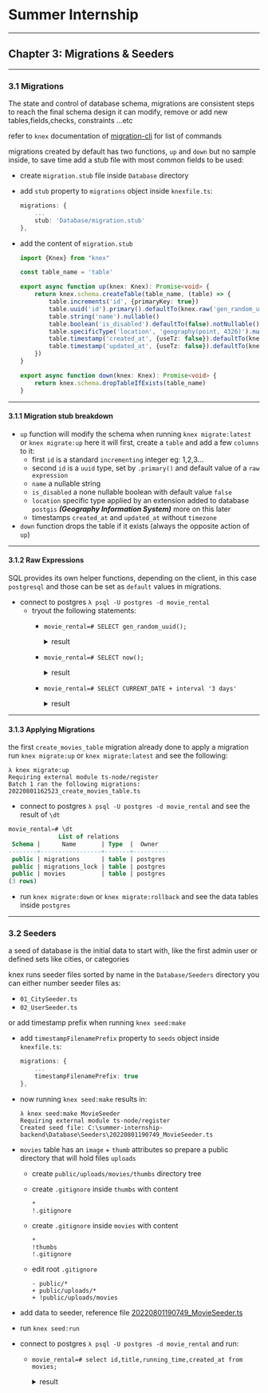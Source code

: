 # Summer Internship

---

## Chapter 3: Migrations & Seeders

---

### 3.1 Migrations

The state and control of database schema, migrations are consistent steps to reach the final schema design
it can modify, remove or add new tables,fields,checks, constraints ...etc

refer to `knex` documentation of [migration-cli](https://knexjs.org/guide/migrations.html#migration-cli) for list of
commands

migrations created by default has two functions, `up` and `down` but no sample inside, to save time add a stub file with
most common fields to be used:

- create `migration.stub` file inside `Database` directory
- add `stub` property to `migrations` object inside `knexfile.ts`:

    ```typescript
    migrations: {
        ...
        stub: 'Database/migration.stub'
    },
    ```

- add the content of `migration.stub`

    ```typescript
    import {Knex} from "knex"
    
    const table_name = 'table'
    
    export async function up(knex: Knex): Promise<void> {
        return knex.schema.createTable(table_name, (table) => {
            table.increments('id', {primaryKey: true})
            table.uuid('id').primary().defaultTo(knex.raw('gen_random_uuid()'))
            table.string('name').nullable()
            table.boolean('is_disabled').defaultTo(false).notNullable()
            table.specificType('location', 'geography(point, 4326)').nullable()
            table.timestamp('created_at', {useTz: false}).defaultTo(knex.raw('now()')).notNullable()
            table.timestamp('updated_at', {useTz: false}).defaultTo(knex.raw('now()')).notNullable()
        })
    }
    
    export async function down(knex: Knex): Promise<void> {
        return knex.schema.dropTableIfExists(table_name)
    }
    ```

---

#### 3.1.1 Migration stub breakdown

- `up` function will modify the schema when running `knex migrate:latest` or `knex migrate:up` here it will first,
  create a `table` and add a few `columns` to it:
    - first `id` is a standard `incrementing` integer eg: 1,2,3...
    - second `id` is a `uuid` type, set by `.primary()` and default value of a `raw expression`
    - `name` a nullable string
    - `is_disabled` a none nullable boolean with default value `false`
    - `location` specific type applied by an extension added to database `postgis` ***(Geography Information System)***
      more on this later
    - timestamps `created_at` and `updated_at` without `timezone`
- `down` function drops the table if it exists (always the opposite action of `up`)

---

#### 3.1.2 Raw Expressions

SQL provides its own helper functions, depending on the client, in this case `postgresql` and those can be set
as `default` values in migrations.

- connect to postgres `λ psql -U postgres -d movie_rental`
    - tryout the following statements:
        - `movie_rental=# SELECT gen_random_uuid();`
          <details>
            <summary>result</summary>

             ```sql
                          gen_random_uuid
             --------------------------------------
             7580517f-af40-47c3-92e8-d9431447f5bc
             (1 row)
             ```
          </details>

        - `movie_rental=# SELECT now();`
          <details>
            <summary>result</summary>

             ```sql
                        now
             -------------------------------
             2022-08-01 22:06:54.394779+02
             (1 row)
             ```
          </details>

        - `movie_rental=# SELECT CURRENT_DATE + interval '3 days'`
          <details>
            <summary>result</summary>

             ```sql
                   ?column?
             ---------------------
             2022-08-04 00:00:00
             (1 row)
             ```
          </details>

---

#### 3.1.3 Applying Migrations

the first `create_movies_table` migration already done
to apply a migration run `knex migrate:up` or `knex migrate:latest` and see the following:

```shell
λ knex migrate:up
Requiring external module ts-node/register
Batch 1 ran the following migrations:
20220801162523_create_movies_table.ts
```

- connect to postgres `λ psql -U postgres -d movie_rental` and see the result of `\dt`

```sql
movie_rental=# \dt
              List of relations
 Schema |      Name       | Type  |  Owner
--------+-----------------+-------+----------
 public | migrations      | table | postgres
 public | migrations_lock | table | postgres
 public | movies          | table | postgres
(3 rows) 
```

- run `knex migrate:down` or `knex migrate:rollback` and see the data tables inside `postgres`

---

### 3.2 Seeders

a seed of database is the initial data to start with, like the first admin user or defined sets like cities, or
categories

knex runs seeder files sorted by name in the `Database/Seeders` directory you can either number seeder files as:

- `01_CitySeeder.ts`
- `02_UserSeeder.ts`

or add timestamp prefix when running `knex seed:make`

- add `timestampFilenamePrefix` property to `seeds` object inside `knexfile.ts`:

    ```typescript
    migrations: {
        ...
        timestampFilenamePrefix: true
    },
    ```
- now running `knex seed:make` results in:

    ```shell
    λ knex seed:make MovieSeeder
    Requiring external module ts-node/register
    Created seed file: C:\summer-internship-backend\Database\Seeders\20220801190749_MovieSeeder.ts
    ```
- `movies` table has an `image` + `thumb` attributes so prepare a public directory that will hold files `uploads`
    - create `public/uploads/movies/thumbs` directory tree
    - create `.gitignore` inside `thumbs` with content
      ```shell
      *
      !.gitignore
      ```

    - create `.gitignore` inside `movies` with content
      ```shell
      *
      !thumbs
      !.gitignore
      ```

    - edit root `.gitignore`
      ```shell
      - public/*
      + public/uploads/*
      + !public/uploads/movies
      ```
- add data to seeder, reference
  file [20220801190749_MovieSeeder.ts](../../Database/Seeders/20220801190749_MovieSeeder.ts)
- run `knex seed:run`
- connect to postgres `λ psql -U postgres -d movie_rental` and run:
    - `movie_rental=# select id,title,running_time,created_at from movies;`
       <details>
         <summary>result</summary>

         ```sql
         id                  |                       title                       | running_time |         created_at
         --------------------------------------+---------------------------------------------------+--------------+----------------------------
         a978e32a-5946-411e-87f8-72a9ef3552d0 | The Lord of the Rings: The Fellowship of the Ring | 02:58:00     | 2022-08-02 00:57:25.859226
         89c9dfa1-0f26-4da2-9c69-83976f83af75 | The Lord of the Rings: The Two Towers             | 02:59:00     | 2022-08-02 00:57:25.859226
         105dcb6a-8311-44c1-bea3-132f0648788a | The Lord of the Rings: The Return of the King     | 03:21:00     | 2022-08-02 00:57:25.859226
         e6225bed-a15e-49ec-b9a1-2d333cca374a | Spirited Away                                     | 02:05:00     | 2022-08-02 00:57:25.859226
         (4 rows)
         ```
       </details>
